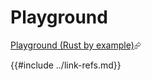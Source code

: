 # Playground

[Playground (Rust by example)][rust-by-example-playground]⮳

[rust-by-example-playground]: https://doc.rust-lang.org/rust-by-example/meta/playground.html
{{#include ../link-refs.md}}
